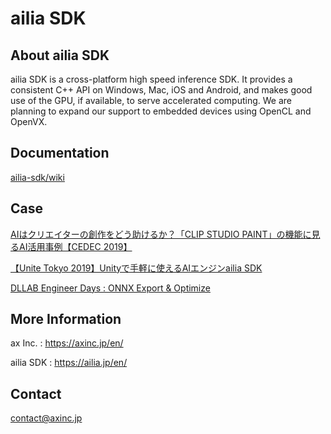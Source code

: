 # ailia SDK

## About ailia SDK

ailia SDK is a cross-platform high speed inference SDK. It provides a consistent C++ API on Windows, Mac, iOS and Android, and makes good use of the GPU, if available, to serve accelerated computing. We are planning to expand our support to embedded devices using OpenCL and OpenVX.

## Documentation

[ailia-sdk/wiki](https://github.com/axinc-ai/ailia-sdk/wiki)

## Case

[AIはクリエイターの創作をどう助けるか？「CLIP STUDIO PAINT」の機能に見るAI活用事例【CEDEC 2019】](https://www.gamebusiness.jp/article/2019/09/25/16233.html)

[【Unite Tokyo 2019】Unityで手軽に使えるAIエンジンailia SDK](https://www.slideshare.net/UnityTechnologiesJapan002/unite-tokyo-2019unityaiailia-sdk)

[DLLAB Engineer Days : ONNX Export & Optimize](https://www.slideshare.net/KazukiKyakuno/dllab-engineer-days-onnx-export-optimize)

## More Information

ax Inc. : https://axinc.jp/en/

ailia SDK : https://ailia.jp/en/

## Contact

contact@axinc.jp
